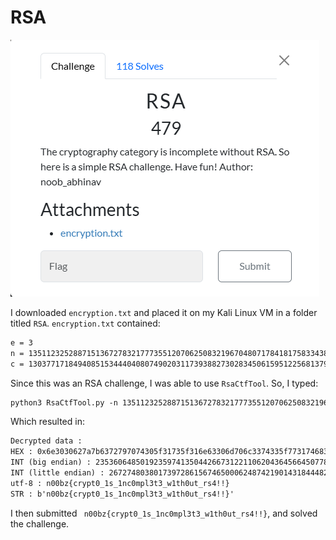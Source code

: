 # RSA

![](../images/rsa-part-1.png)

I downloaded `encryption.txt` and placed it on my Kali Linux VM in a folder titled `RSA`. `encryption.txt` contained:

```txt
e = 3
n = 135112325288715136727832177735512070625083219670480717841817583343851445454356579794543601926517886432778754079508684454122465776544049537510760149616899986522216930847357907483054348419798542025184280105958211364798924985051999921354369017984140216806642244876998054533895072842602131552047667500910960834243
c = 13037717184940851534440408074902031173938827302834506159512256813794613267487160058287930781080450199371859916605839773796744179698270340378901298046506802163106509143441799583051647999737073025726173300915916758770511497524353491642840238968166849681827669150543335788616727518429916536945395813
```

Since this was an RSA challenge, I was able to use `RsaCtfTool`. So, I typed:

```txt
python3 RsaCtfTool.py -n 135112325288715136727832177735512070625083219670480717841817583343851445454356579794543601926517886432778754079508684454122465776544049537510760149616899986522216930847357907483054348419798542025184280105958211364798924985051999921354369017984140216806642244876998054533895072842602131552047667500910960834243 -e 3 --decrypt 13037717184940851534440408074902031173938827302834506159512256813794613267487160058287930781080450199371859916605839773796744179698270340378901298046506802163106509143441799583051647999737073025726173300915916758770511497524353491642840238968166849681827669150543335788616727518429916536945395813
```

Which resulted in:

```txt
Decrypted data :
HEX : 0x6e3030627a7b6372797074305f31735f316e63306d706c3374335f773174683075745f72733421217d
INT (big endian) : 235360648501923597413504426673122110620436456645077837051697081536135487875222175025616363200782717
INT (little endian) : 267274803801739728615674650006248742190143184448285803664400617962080516309180649444183969553723502
utf-8 : n00bz{crypt0_1s_1nc0mpl3t3_w1th0ut_rs4!!}
STR : b'n00bz{crypt0_1s_1nc0mpl3t3_w1th0ut_rs4!!}'
```
I then submitted ` n00bz{crypt0_1s_1nc0mpl3t3_w1th0ut_rs4!!}`, and solved the challenge. 

